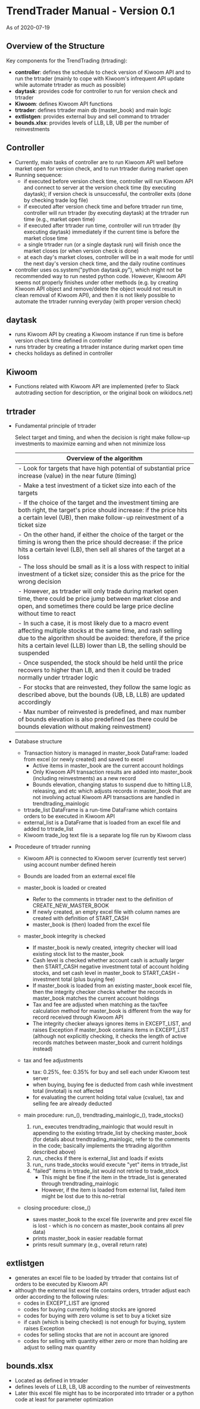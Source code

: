 # TrendTrader Manual - Version 0.1 

As of 2020-07-19

## Overview of the Structure

Key components for the TrendTrading (trtrading):

- **controller**: defines the schedule to check version of Kiwoom API and to run the trtrader (mainly to cope with Kiwoom's infrequent API update while automate trtrader as much as possible)
- **daytask**: provides code for controller to run for version check and trtrader
- **Kiwoom**: defines Kiwoom API functions 
- **trtrader**: defines trtrader main db (master_book) and main logic
- **extlistgen**: provides external buy and sell command to trtrader 
- **bounds.xlsx**: provides levels of LLB, LB, UB per the number of reinvestments

## Controller
- Currently, main tasks of controller are to run Kiwoom API well before market open for version check, and to run trtrader during market open
- Running sequence: 
    - if executed before version check time, controller will run Kiwoom API and connect to server at the version check time (by executing daytask); if version check is unsuccessful, the controller exits (done by checking trade log file) 
    - if executed after version check time and before trtrader run time, controller will run trtrader (by executing daytask) at the trtrader run time (e.g., market open time)
    - if executed after trtrader run time, controller will run trtrader (by executing daytask) immediately if the current time is before the market close time
    - a single trtrader run (or a single daytask run) will finish once the market closes (or when version check is done)
    - at each day's market closes, controller will be in a wait mode for until the next day's version check time, and the daily routine continues
- controller uses os.system("python daytask.py"), which might not be recommended way to run nested python code. However, Kiwoom API seems not properly finishes under other methods (e.g. by creating Kiwoom API object and remove/delete the object would not result in clean removal of Kiwoom API), and then it is not likely possible to automate the trtrader running everyday (with proper version check)

## daytask
- runs Kiwoom API by creating a Kiwoom instance if run time is before version check time defined in controller
- runs trtrader by creating a trtrader instance during market open time
- checks holidays as defined in controller

## Kiwoom
- Functions related with Kiwoom API are implemented (refer to Slack autotrading section for description, or the original book on wikidocs.net)

## trtrader
- Fundamental principle of trtrader
    
    Select target and timing, and when the decision is right make follow-up investments to maximize earning and when not minimize loss 

    | Overview of the algorithm |
    | --- |
    | - Look for targets that have high potential of substantial price increase (value) in the near future (timing) |
    | - Make a test investment of a ticket size into each of the targets |
    | - If the choice of the target and the investment timing are both right, the target's price should increase: if the price hits a certain level (UB), then make follow-up reinvestment of a ticket size |
    | - On the other hand, if either the choice of the target or the timing is wrong then the price should decrease: if the price hits a certain level (LB), then sell all shares of the target at a loss |
    | - The loss should be small as it is a loss with respect to initial investment of a ticket size; consider this as the price for the wrong decision |
    | - However, as trtrader will only trade during market open time, there could be price jump between market close and open, and sometimes there could be large price decline without time to react |
    | - In such a case, it is most likely due to a macro event affecting multiple stocks at the same time, and rash selling due to the algorithm should be avoided: therefore, if the price hits a certain level (LLB) lower than LB, the selling should be suspended |
    | - Once suspended, the stock should be held until the price recovers to higher than LB, and then it could be traded normally under trtrader logic |
    | - For stocks that are reinvested, they follow the same logic as described above, but the bounds (UB, LB, LLB) are updated accordingly |
    | - Max number of reinvested is predefined, and max number of bounds elevation is also predefined (as there could be bounds elevation without making reinvestment) |
    

- Database structure
    - Transaction history is managed in master_book DataFrame: loaded from excel (or newly created) and saved to excel
        - Active items in master_book are the current account holdings
        - Only Kiwoom API transaction results are added into master_book (including reinvestments) as a new record
        - Bounds elevation, changing status to suspend due to hitting LLB, releasing, and etc which adjusts records in master_book that are not involving actual Kiwoom API transactions are handled in trendtrading_mainlogic
    - trtrade_list DataFrame is a run-time DataFrame which contains orders to be executed in Kiwoom API
    - external_list is a DataFrame that is loaded from an excel file and added to trtrade_list
    - Kiwoom trade_log text file is a separate log file run by Kiwoom class

- Procedeure of trtrader running
    - Kiwoom API is connected to Kiwoom server (currently test server) using account number defined herein
    - Bounds are loaded from an external excel file 
    - master_book is loaded or created 
        - Refer to the comments in trtrader next to the definition of CREATE_NEW_MASTER_BOOK
        - If newly created, an empty excel file with column names are created with definition of START_CASH
        - master_book is (then) loaded from the excel file
    - master_book integrity is checked
        - If master_book is newly created, integrity checker will load existing stock list to the master_book
        - Cash level is checked whether account cash is actually larger then START_CASH negative investment total of account holding stocks, and set cash level in master_book to START_CASH - investment total (plus buying fee)
        - If master_book is loaded from an existing master_book excel file, then the integrity checker checks whether the records in master_book matches the current account holdings 
        - Tax and fee are adjusted when matching as the tax/fee calculation method for master_book is different from the way for record received through Kiwoom API
        - The integrity checker always ignores items in EXCEPT_LIST, and raises Exception if master_book contains items in EXCEPT_LIST (although not explicitly checking, it checks the length of active records matches between master_book and current holdings instead) 
    - tax and fee adjustments
        - tax: 0.25%, fee: 0.35% for buy and sell each under Kiwoom test server
        - when buying, buying fee is deducted from cash while investment total (invtotal) is not affected
        - for evaluating the current holding total value (cvalue), tax and selling fee are already deducted
    - main procedure: run_(), trendtrading_mainlogic_(), trade_stocks()
        1. run_ executes trendtrading_mainlogic that would result in appending to the existing trtrade_list by checking master_book (for details about trendtrading_mainlogic, refer to the comments in the code; basically implements the trtrading algorithm described above)
        2. run_ checks if there is external_list and loads if exists
        3. run_ runs trade_stocks would execute "yet" items in trtrade_list
        4. "failed" items in trtrade_list would not retried to trade_stock 
            - This might be fine if the item in the trtrade_list is generated through trendtrading_mainlogic
            - However, if the item is loaded from external list, failed item might be lost due to this no-retrial
    
    - closing procedure: close_()
        - saves master_book to the excel file (overwrite and prev excel file is lost - which is no concern as master_book contains all prev data)
        - prints master_book in easier readable format 
        - prints result summary (e.g., overall return rate)

## extlistgen
- generates an excel file to be loaded by trtrader that contains list of orders to be executed by Kiwoom API
- although the external list excel file contains orders, trtrader adjust each order according to the following rules: 
    - codes in EXCEPT_LIST are ignored
    - codes for buying currently holding stocks are ignored
    - codes for buying with zero volume is set to buy a ticket size
    - if cash (which is being checked) is not enough for buying, system raises Exception
    - codes for selling stocks that are not in account are ignored
    - codes for selling with quantity either zero or more than holding are adjust to selling max quantity


## bounds.xlsx
- Located as defined in trtrader
- defines levels of LLB, LB, UB according to the number of reinvestments 
- Later this excel file might has to be incorporated into trtrader or a python code at least for parameter optimization 